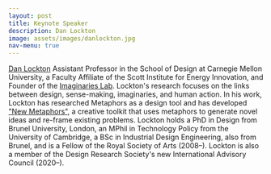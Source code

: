 ```yaml
---
layout: post
title: Keynote Speaker
description: Dan Lockton
image: assets/images/danlockton.jpg
nav-menu: true
---
```


[Dan Lockton](https://danlockton.com/about/) Assistant Professor in the School of Design at Carnegie Mellon University, a Faculty Affiliate of the Scott Institute for Energy Innovation, and Founder of the [Imaginaries Lab](http://imaginari.es). Lockton's research focuses on the links between design, sense-making, imaginaries, and human action. In his work, Lockton has researched Metaphors as a design tool and has developed ["New Metaphors"](http://imaginari.es/new-metaphors/), a creative toolkit that uses metaphors to generate novel ideas and re-frame existing problems. Lockton holds a PhD in Design from Brunel University, London, an MPhil in Technology Policy from the University of Cambridge, a BSc in Industrial Design Engineering, also from Brunel, and is a Fellow of the Royal Society of Arts (2008–). Lockton is also a member of the Design Research Society's new International Advisory Council (2020–).

